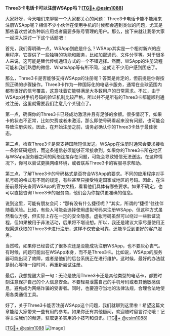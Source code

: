 **Three3卡电话卡可以注册WSApp吗？[[TG💪+ @esim1088](https://t.me/s/esim1088)]**

大家好呀，今天咱们来聊聊一个大家都关心的问题：Three3卡电话卡能不能用来注册WSApp呢？相信不少小伙伴在使用手机的时候都会遇到类似的问题，尤其是那些喜欢尝试各种新应用或者需要多账号管理的用户。那么，接下来就让我带大家一起深入探讨一下这个话题吧！

首先，我们得明确一点，WSApp到底是什么？WSApp其实是一个相对新兴的应用程序，它提供了一些独特的功能和服务，比如加密通讯、文件分享等。对于很多人来说，这可能是替代传统通讯方式的一个不错选择。然而，WSApp的注册流程可能和我们熟悉的微信、WhatsApp等有所不同，这就让不少用户感到困惑了。

那么，Three3卡是否能够支持WSApp的注册呢？答案是肯定的，但前提是你得按照正确的步骤操作。Three3卡作为一种国际化的电话卡服务，通常在全球范围内都有很好的信号覆盖，这意味着它能够满足大多数用户的日常需求。不过，由于WSApp对手机号码的验证机制比较严格，所以并不是所有的Three3卡都能顺利通过注册。这里就需要我们注意几个关键点了。

第一点，确保你的Three3卡已经成功激活并且有足够的余额。很多情况下，如果卡的状态不正常，比如欠费或者未激活，那么即使号码看起来没有问题，也可能会导致注册失败。因此，在开始注册之前，请务必确认你的Three3卡处于最佳状态。

第二点，检查Three3卡是否支持国际短信发送。WSApp在注册时通常会要求接收一条验证码短信，而这条短信必须能够正常接收到。如果你的Three3卡所在地区与WSApp服务器之间的网络连接存在问题，可能会导致短信无法送达。在这种情况下，你可以尝试更换网络环境，或者联系Three3卡的客服寻求帮助。

第三点，了解Three3卡的号码格式是否符合WSApp的要求。不同的应用程序对手机号码的格式有不同的规定，有些甚至只接受特定国家或地区的号码。因此，在注册前最好先查阅WSApp的官方文档，看看他们具体有哪些要求。如果不确定，也可以直接咨询Three3卡的服务商，他们会为你提供更准确的信息。

说到这里，可能有朋友会问：“那有没有什么捷径呢？”其实，所谓的“捷径”往往伴随着风险。比如，有些人可能会选择使用虚拟号码来注册WSApp，但这种方式虽然看似方便，但实际上存在一定的安全隐患。虚拟号码虽然可以绕过一些验证流程，但如果被用于非法活动，后果将不堪设想。所以，我还是建议大家尽量使用正规渠道获取的Three3卡进行注册，这样不仅安全可靠，还能享受到更好的客户服务。

当然啦，如果你已经尝试了很多次还是没能成功注册WSApp，也不要灰心丧气。有时候，问题可能出在WSApp本身，而不是Three3卡。比如说，WSApp的服务器可能出现了故障，或者是他们的后台系统正在进行维护。这时候，最好的办法就是耐心等待一段时间，再重新尝试注册。

最后，我想提醒大家一句：无论是使用Three3卡还是其他类型的电话卡，都要时刻注意保护自己的个人信息安全。不要轻易泄露自己的手机号码或者其他敏感信息，避免成为网络诈骗的受害者。同时，也要遵守当地的法律法规，合理合法地使用各类通信工具。

好了，关于Three3卡能否注册WSApp这个问题，我们就聊到这里啦！希望这篇文章能给大家带来一些有用的参考。如果你还有其他疑问，欢迎随时留言讨论哦！记得关注我们的频道，获取更多实用的小技巧和资讯。[[TG💪+ @esim1088](https://t.me/s/esim1088)]

[[TG💪+ @esim1088](https://t.me/s/esim1088) ![Image](https://i.postimg.cc/4NQfJmqS/Snipaste-2025-05-13-00-14-12.png)]